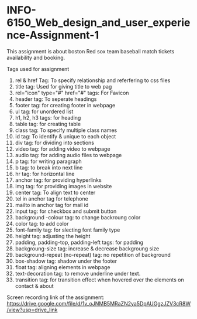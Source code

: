 # INFO-6150_Web_design_and_user_experience-Assignment-1
This assignment is about boston Red sox team baseball match tickets availability and booking.

Tags used for assignment
1. rel & href Tag: To specify relationship and referfering to css files
2. title tag: Used for giving title to web pag
3. rel="icon" type="#" href="#" tags: For Favicon
4. header tag: To seperate headings
5. footer tag: for creating footer in webpage
6. ul tag: for unordered list
7. h1, h2, h3 tags: for heading
8. table tag: for creating table
9. class tag: To specify multiple class names
10. id tag: To identify & unique to each object
11. div tag: for dividing into sections
12. video tag: for adding video to webpage
13. audio tag: for adding audio files to webpage
14. p tag: for writing paragraph
15. b tag: to break into next line
16. hr tag: for horizontal line
17. anchor tag: for providing hyperlinks
18. img tag: for providing images in website
19. center tag: To align text to center
20. tel in anchor tag for telephone 
21. mailto in anchor tag for mail id
22. input tag: for checkbox and submit button
23. background -colour tag: to change backroung color
24. color tag: to add color
25. font-family tag: for slecting font family type
26. height tag: adjusting the height
27. padding, padding-top, padding-left tags: for padding
28. backgroung-size tag: increase & decrease backgroung size
29. background-repeat (no-repeat) tag: no repetition of background
30. box-shadow tag: shadow under the footer
31. float tag: aligning elements in webpage
32. text-decoration tag: to remove underline under text.
33. transition tag: for transition effect when hovered over the elements on contact & about

Screen recording link of the assignment:
https://drive.google.com/file/d/1v_oJNMB5MRaZN2ya5DpAUGgzJZV3cR8W/view?usp=drive_link
